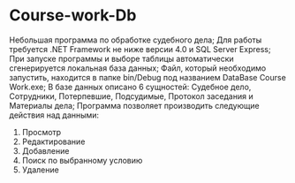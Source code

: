 # Course-work-Db
Небольшая программа по обработке судебного дела;
Для работы требуется .NET Framework не ниже версии 4.0 и SQL Server Express;
При запуске программы и выборе таблицы автоматически сгенерируется локальная база данных;
Файл, который необходимо запустить, находится в папке bin/Debug под названием DataBase Course Work.exe;
В базе данных описано 6 сущностей: Судебное дело, Сотрудники, Потерпевшие, Подсудимые, Протокол заседания и Материалы дела;
Программа позволяет производить следующие действия над данными:
1) Просмотр 
2) Редактирование
3) Добавление
4) Поиск по выбранному условию
5) Удаление
